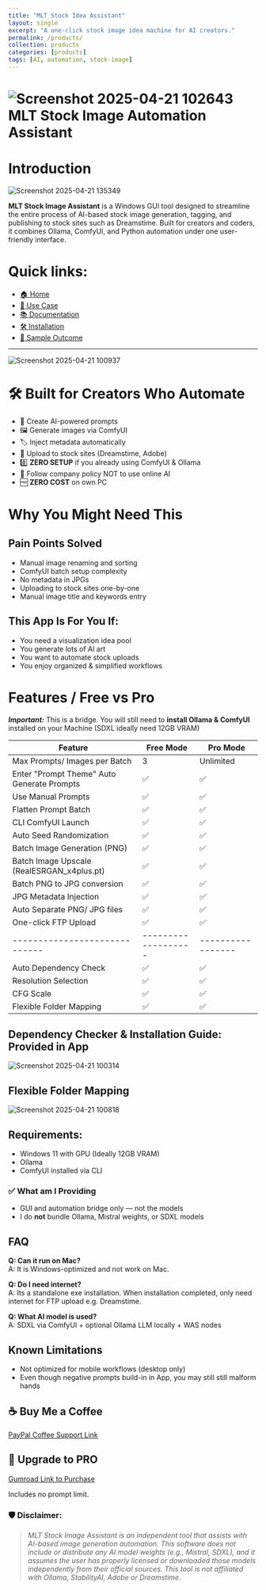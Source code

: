 ```yaml
---
title: "MLT Stock Idea Assistant"
layout: single
excerpt: "A one-click stock image idea machine for AI creators."
permalink: /products/
collection: products
categories: [products]
tags: [AI, automation, stock-image]
---
```

# ![Screenshot 2025-04-21 102643](https://github.com/user-attachments/assets/f322d9cc-1adf-45d4-a38d-4764f62cf7bd) MLT Stock Image Automation Assistant
# Introduction
![Screenshot 2025-04-21 135349](https://github.com/user-attachments/assets/b7527fab-4783-424d-a2ef-8c466639dd9f)

**MLT Stock Image Assistant** is a Windows GUI tool designed to streamline the entire process of AI-based stock image generation, tagging, and publishing to stock sites such as Dreamstime. Built for creators and coders, it combines Ollama, ComfyUI, and Python automation under one user-friendly interface.

# Quick links:
- [🏠 Home](README.md)
- [🎯 Use Case](docs/case.md)
- [📚 Documentation](docs/Documentation.md)
- [🛠 Installation](docs/INSTALLATION_GUIDE.md)
- [👀 Sample Outcome](sample/sample.md)

---

![Screenshot 2025-04-21 100937](https://github.com/user-attachments/assets/2bdf6d6a-61e6-439e-900a-401a6503c7b9)
# 🛠️ Built for Creators Who Automate

- 💬 Create AI-powered prompts
- 🖼️ Generate images via ComfyUI
- 🏷️ Inject metadata automatically
- 📄 Upload to stock sites (Dreamstime, Adobe)
- 0️⃣ **ZERO SETUP** if you already using ComfyUI & Ollama
- 📌 Follow company policy NOT to use online AI
- 🆓 **ZERO COST** on own PC

# Why You Might Need This
## Pain Points Solved
- Manual image renaming and sorting
- ComfyUI batch setup complexity
- No metadata in JPGs
- Uploading to stock sites one-by-one
- Manual image title and keywords entry

## This App Is For You If:
- You need a visualization idea pool
- You generate lots of AI art
- You want to automate stock uploads
- You enjoy organized & simplified workflows

# Features / Free vs Pro
***Important:*** This is a bridge. You will still need to **install Ollama & ComfyUI** installed on your Machine (SDXL ideally need 12GB VRAM)

| Feature                      | Free Mode         | Pro Mode        |
|-----------------------------|-------------------|-----------------|
| Max Prompts/ Images per Batch       | 3                 | Unlimited       |
| Enter "Prompt Theme" Auto Generate Prompts          | ✅                | ✅              |
| Use Manual Prompts          | ✅                | ✅              |
| Flatten Prompt Batch        | ✅                | ✅              |
| CLI ComfyUI Launch          | ✅                | ✅              |
| Auto Seed Randomization     | ✅                | ✅              |
| Batch Image Generation (PNG) | ✅                | ✅              |
| Batch Image Upscale (RealESRGAN_x4plus.pt) | ✅                | ✅              |
| Batch PNG to JPG conversion | ✅                | ✅              |
| JPG Metadata Injection       | ✅                | ✅              |
| Auto Separate PNG/ JPG files | ✅                | ✅              |
| One-click FTP Upload        | ✅                | ✅              |
|-----------------------------|-------------------|-----------------|
| Auto Dependency Check       | ✅                | ✅              |
| Resolution Selection        | ✅                | ✅              |
| CFG Scale                   | ✅                | ✅              |
| Flexible Folder Mapping     | ✅                | ✅              |


## Dependency Checker & Installation Guide: Provided in App
![Screenshot 2025-04-21 100314](https://github.com/user-attachments/assets/c74dfaf8-1fca-44cb-acef-bee0e45411ea)

## Flexible Folder Mapping
![Screenshot 2025-04-21 100818](https://github.com/user-attachments/assets/d7c74574-67f0-41ea-994a-9fdc7e710c51)


## Requirements:
- Windows 11 with GPU (Ideally 12GB VRAM)
- Ollama
- ComfyUI installed via CLI


### ✅ What am I Providing
- GUI and automation bridge only — not the models
- I do **not** bundle Ollama, Mistral weights, or SDXL models

## FAQ
**Q: Can it run on Mac?**  
A: It is Windows-optimized and not work on Mac.

**Q: Do I need internet?**  
A: Its a standalone exe installation. When installation completed, only need internet for FTP upload e.g. Dreamstime.

**Q: What AI model is used?**  
A: SDXL via ComfyUI + optional Ollama LLM locally + WAS nodes 

## Known Limitations
- Not optimized for mobile workflows (desktop only)
- Even though negative prompts build-in in App, you may still still malform hands

## ☕ Buy Me a Coffee
[PayPal Coffee Support Link](https://www.buymeacoffee.com/mattchoo2)

## 🚀 Upgrade to PRO
[Gumroad Link to Purchase](https://matthewcraft7.gumroad.com/l/qwwvb)

Includes  no prompt limit.
  
### 🛡 Disclaimer:
> *MLT Stock Image Assistant is an independent tool that assists with AI-based image generation automation. This software does not include or distribute any AI model weights (e.g., Mistral, SDXL), and it assumes the user has properly licensed or downloaded those models independently from their official sources. This tool is not affiliated with Ollama, StabilityAI, Adobe or Dreamstime.*
